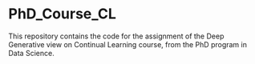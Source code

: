 # PhD_Course_CL
This repository contains the code for the assignment of the Deep Generative view on Continual Learning course, from the PhD program in Data Science.
